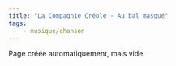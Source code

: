 ```yaml
---
title: "La Compagnie Créole - Au bal masqué"
tags:
    - musique/chanson
---
```


Page créée automatiquement, mais vide.
